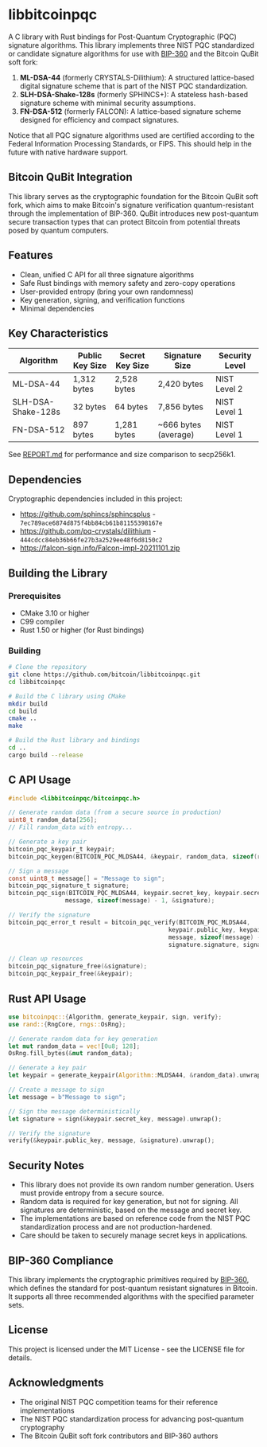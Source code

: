 # libbitcoinpqc

A C library with Rust bindings for Post-Quantum Cryptographic (PQC) signature algorithms. This library implements three NIST PQC standardized or candidate signature algorithms for use with [BIP-360](https://github.com/cryptoquick/bips/blob/p2qrh/bip-0360.mediawiki) and the Bitcoin QuBit soft fork:

1. **ML-DSA-44** (formerly CRYSTALS-Dilithium): A structured lattice-based digital signature scheme that is part of the NIST PQC standardization.
2. **SLH-DSA-Shake-128s** (formerly SPHINCS+): A stateless hash-based signature scheme with minimal security assumptions.
3. **FN-DSA-512** (formerly FALCON): A lattice-based signature scheme designed for efficiency and compact signatures.

Notice that all PQC signature algorithms used are certified according to the Federal Information Processing Standards, or FIPS. This should help in the future with native hardware support.

## Bitcoin QuBit Integration

This library serves as the cryptographic foundation for the Bitcoin QuBit soft fork, which aims to make Bitcoin's signature verification quantum-resistant through the implementation of BIP-360. QuBit introduces new post-quantum secure transaction types that can protect Bitcoin from potential threats posed by quantum computers.

## Features

- Clean, unified C API for all three signature algorithms
- Safe Rust bindings with memory safety and zero-copy operations
- User-provided entropy (bring your own randomness)
- Key generation, signing, and verification functions
- Minimal dependencies

## Key Characteristics

| Algorithm | Public Key Size | Secret Key Size | Signature Size | Security Level |
|-----------|----------------|----------------|----------------|----------------|
| ML-DSA-44 | 1,312 bytes | 2,528 bytes | 2,420 bytes | NIST Level 2 |
| SLH-DSA-Shake-128s | 32 bytes | 64 bytes | 7,856 bytes | NIST Level 1 |
| FN-DSA-512 | 897 bytes | 1,281 bytes | ~666 bytes (average) | NIST Level 1 |

See [REPORT.md](REPORT.md) for performance and size comparison to secp256k1.

## Dependencies

Cryptographic dependencies included in this project:

- https://github.com/sphincs/sphincsplus - `7ec789ace6874d875f4bb84cb61b81155398167e`
- https://github.com/pq-crystals/dilithium - `444cdcc84eb36b66fe27b3a2529ee48f6d8150c2`
- https://falcon-sign.info/Falcon-impl-20211101.zip

## Building the Library

### Prerequisites

- CMake 3.10 or higher
- C99 compiler
- Rust 1.50 or higher (for Rust bindings)

### Building

```bash
# Clone the repository
git clone https://github.com/bitcoin/libbitcoinpqc.git
cd libbitcoinpqc

# Build the C library using CMake
mkdir build
cd build
cmake ..
make

# Build the Rust library and bindings
cd ..
cargo build --release
```

## C API Usage

```c
#include <libbitcoinpqc/bitcoinpqc.h>

// Generate random data (from a secure source in production)
uint8_t random_data[256];
// Fill random_data with entropy...

// Generate a key pair
bitcoin_pqc_keypair_t keypair;
bitcoin_pqc_keygen(BITCOIN_PQC_MLDSA44, &keypair, random_data, sizeof(random_data));

// Sign a message
const uint8_t message[] = "Message to sign";
bitcoin_pqc_signature_t signature;
bitcoin_pqc_sign(BITCOIN_PQC_MLDSA44, keypair.secret_key, keypair.secret_key_size,
                message, sizeof(message) - 1, &signature);

// Verify the signature
bitcoin_pqc_error_t result = bitcoin_pqc_verify(BITCOIN_PQC_MLDSA44,
                                             keypair.public_key, keypair.public_key_size,
                                             message, sizeof(message) - 1,
                                             signature.signature, signature.signature_size);

// Clean up resources
bitcoin_pqc_signature_free(&signature);
bitcoin_pqc_keypair_free(&keypair);
```

## Rust API Usage

```rust
use bitcoinpqc::{Algorithm, generate_keypair, sign, verify};
use rand::{RngCore, rngs::OsRng};

// Generate random data for key generation
let mut random_data = vec![0u8; 128];
OsRng.fill_bytes(&mut random_data);

// Generate a key pair
let keypair = generate_keypair(Algorithm::MLDSA44, &random_data).unwrap();

// Create a message to sign
let message = b"Message to sign";

// Sign the message deterministically
let signature = sign(&keypair.secret_key, message).unwrap();

// Verify the signature
verify(&keypair.public_key, message, &signature).unwrap();
```

## Security Notes

- This library does not provide its own random number generation. Users must provide entropy from a secure source.
- Random data is required for key generation, but not for signing. All signatures are deterministic, based on the message and secret key.
- The implementations are based on reference code from the NIST PQC standardization process and are not production-hardened.
- Care should be taken to securely manage secret keys in applications.

## BIP-360 Compliance

This library implements the cryptographic primitives required by [BIP-360](https://github.com/bitcoin/bips/blob/master/bip-0360.mediawiki), which defines the standard for post-quantum resistant signatures in Bitcoin. It supports all three recommended algorithms with the specified parameter sets.

## License

This project is licensed under the MIT License - see the LICENSE file for details.

## Acknowledgments

- The original NIST PQC competition teams for their reference implementations
- The NIST PQC standardization process for advancing post-quantum cryptography
- The Bitcoin QuBit soft fork contributors and BIP-360 authors
